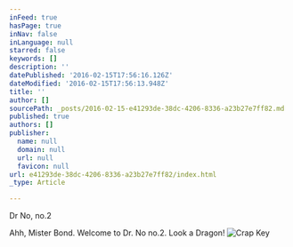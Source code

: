 ```yaml
---
inFeed: true
hasPage: true
inNav: false
inLanguage: null
starred: false
keywords: []
description: ''
datePublished: '2016-02-15T17:56:16.126Z'
dateModified: '2016-02-15T17:56:13.948Z'
title: ''
author: []
sourcePath: _posts/2016-02-15-e41293de-38dc-4206-8336-a23b27e7ff82.md
published: true
authors: []
publisher:
  name: null
  domain: null
  url: null
  favicon: null
url: e41293de-38dc-4206-8336-a23b27e7ff82/index.html
_type: Article

---
```

Dr No, no.2

Ahh, Mister Bond. Welcome to Dr. No no.2\. Look a Dragon! ![Crap Key ](https://the-grid-user-content.s3-us-west-2.amazonaws.com/35ad85b1-3395-4248-9601-d500de02ef99.jpg)